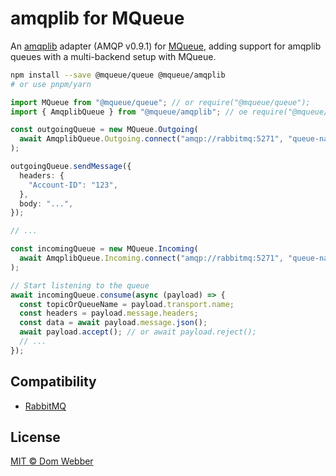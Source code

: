 # amqplib for MQueue

An [amqplib](https://github.com/amqp-node/amqplib) adapter (AMQP v0.9.1) for
[MQueue](https://github.com/domwebber/mqueue/blob/main/packages/queue/README.md),
adding support for amqplib queues with a multi-backend setup with MQueue.

```bash
npm install --save @mqueue/queue @mqueue/amqplib
# or use pnpm/yarn
```

```ts
import MQueue from "@mqueue/queue"; // or require("@mqueue/queue");
import { AmqplibQueue } from "@mqueue/amqplib"; // oe require("@mqueue/amqplib");

const outgoingQueue = new MQueue.Outgoing(
  await AmqplibQueue.Outgoing.connect("amqp://rabbitmq:5271", "queue-name"),
);

outgoingQueue.sendMessage({
  headers: {
    "Account-ID": "123",
  },
  body: "...",
});

// ...

const incomingQueue = new MQueue.Incoming(
  await AmqplibQueue.Incoming.connect("amqp://rabbitmq:5271", "queue-name"),
);

// Start listening to the queue
await incomingQueue.consume(async (payload) => {
  const topicOrQueueName = payload.transport.name;
  const headers = payload.message.headers;
  const data = await payload.message.json();
  await payload.accept(); // or await payload.reject();
  // ...
});
```

## Compatibility

- [RabbitMQ](https://rabbitmq.com)

## License

[MIT © Dom Webber](./LICENSE)

